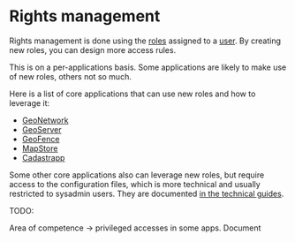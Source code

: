 # Rights management

Rights management is done using the [roles](../roles.md) assigned to a [user](../users.md). By creating new roles, you can design more access rules.

This is on a per-applications basis. Some applications are likely to make use of new roles, others not so much.

Here is a list of core applications that can use new roles and how to leverage it:

- [GeoNetwork](acl-geonetwork.md)
- [GeoServer](acl-geoserver.md)
- [GeoFence](acl-geofence.md)
- [MapStore](acl-mapstore.md)
- [Cadastrapp](https://docs.georchestra.org/cadastrapp/latest/guides_techniques/installer/roles_ldap/)

Some other core applications also can leverage new roles, but require access to the configuration files, which is more technical and usually restricted to sysadmin users. They are documented [in the technical guides](../../rights_management/index.md).



TODO:

Area of competence -> privileged accesses in some apps. Document

